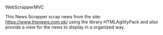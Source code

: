 WebScrapperMVC

This News Scrapper scrap news from the site: https://www.thenews.com.pk/
using the library HTMLAgilityPack and also provide a view for the news to 
display in a organized way.
